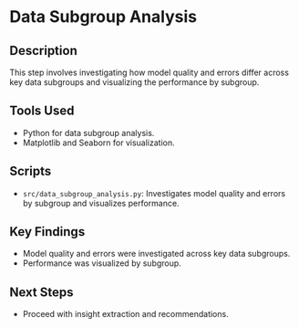 # Data Subgroup Analysis

## Description
This step involves investigating how model quality and errors differ across key data subgroups and visualizing the performance by subgroup.

## Tools Used
- Python for data subgroup analysis.
- Matplotlib and Seaborn for visualization.

## Scripts
- `src/data_subgroup_analysis.py`: Investigates model quality and errors by subgroup and visualizes performance.

## Key Findings
- Model quality and errors were investigated across key data subgroups.
- Performance was visualized by subgroup.

## Next Steps
- Proceed with insight extraction and recommendations.